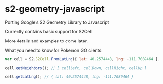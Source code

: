 s2-geometry-javascript
======================

Porting Google's S2 Geometry Library to Javascript


Currently contains basic support for S2Cell

More details and examples to come later.

What you need to know for Pokemon GO clients:

```javascript
var cell = S2.S2Cell.FromLatLng({ lat: 40.2574448, lng: -111.7089464 }, 15);

cell.getNeighbors(); // [ cellLeft, cellDown, cellRight, cellUp ]

cell.getLatLng(); // { lat: 40.2574448, lng: -111.7089464 }
```

